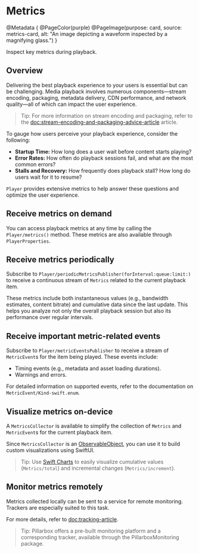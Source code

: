 # Metrics

@Metadata {
    @PageColor(purple)
    @PageImage(purpose: card, source: metrics-card, alt: "An image depicting a waveform inspected by a magnifying glass.")
}

Inspect key metrics during playback.

## Overview

Delivering the best playback experience to your users is essential but can be challenging. Media playback involves numerous components—stream encoding, packaging, metadata delivery, CDN performance, and network quality—all of which can impact the user experience.

> Tip: For more information on stream encoding and packaging, refer to the <doc:stream-encoding-and-packaging-advice-article> article.

To gauge how users perceive your playback experience, consider the following:

- **Startup Time:** How long does a user wait before content starts playing?
- **Error Rates:** How often do playback sessions fail, and what are the most common errors?
- **Stalls and Recovery:** How frequently does playback stall? How long do users wait for it to resume?

``Player`` provides extensive metrics to help answer these questions and optimize the user experience.

## Receive metrics on demand

You can access playback metrics at any time by calling the ``Player/metrics()`` method. These metrics are also available through ``PlayerProperties``.

## Receive metrics periodically

Subscribe to ``Player/periodicMetricsPublisher(forInterval:queue:limit:)`` to receive a continuous stream of ``Metrics`` related to the current playback item.

These metrics include both instantaneous values (e.g., bandwidth estimates, content bitrate) and cumulative data since the last update. This helps you analyze not only the overall playback session but also its performance over regular intervals.

## Receive important metric-related events

Subscribe to ``Player/metricEventsPublisher`` to receive a stream of ``MetricEvent``s for the item being played. These events include:

- Timing events (e.g., metadata and asset loading durations).
- Warnings and errors.

For detailed information on supported events, refer to the documentation on ``MetricEvent/Kind-swift.enum``.

## Visualize metrics on-device

A ``MetricsCollector`` is available to simplify the collection of ``Metrics`` and ``MetricEvent``s for the current playback item.

Since ``MetricsCollector`` is an [ObservableObject](https://developer.apple.com/documentation/combine/observableobject), you can use it to build custom visualizations using SwiftUI.

> Tip: Use [Swift Charts](https://developer.apple.com/documentation/charts) to easily visualize cumulative values (``Metrics/total``) and incremental changes (``Metrics/increment``).

## Monitor metrics remotely

Metrics collected locally can be sent to a service for remote monitoring. Trackers are especially suited to this task.

For more details, refer to <doc:tracking-article>.

> Tip: Pillarbox offers a pre-built monitoring platform and a corresponding tracker, available through the PillarboxMonitoring package.
